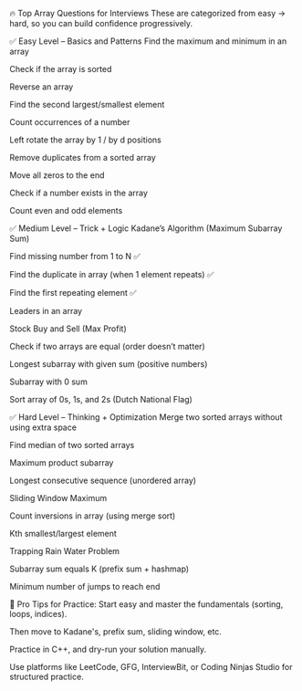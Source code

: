 🔥 Top Array Questions for Interviews
These are categorized from easy → hard, so you can build confidence progressively.

✅ Easy Level – Basics and Patterns
Find the maximum and minimum in an array

Check if the array is sorted

Reverse an array

Find the second largest/smallest element

Count occurrences of a number

Left rotate the array by 1 / by d positions

Remove duplicates from a sorted array

Move all zeros to the end

Check if a number exists in the array

Count even and odd elements

✅ Medium Level – Trick + Logic
Kadane’s Algorithm (Maximum Subarray Sum)

Find missing number from 1 to N ✅

Find the duplicate in array (when 1 element repeats) ✅

Find the first repeating element ✅

Leaders in an array

Stock Buy and Sell (Max Profit)

Check if two arrays are equal (order doesn’t matter)

Longest subarray with given sum (positive numbers)

Subarray with 0 sum

Sort array of 0s, 1s, and 2s (Dutch National Flag)

✅ Hard Level – Thinking + Optimization
Merge two sorted arrays without using extra space

Find median of two sorted arrays

Maximum product subarray

Longest consecutive sequence (unordered array)

Sliding Window Maximum

Count inversions in array (using merge sort)

Kth smallest/largest element

Trapping Rain Water Problem

Subarray sum equals K (prefix sum + hashmap)

Minimum number of jumps to reach end

🧠 Pro Tips for Practice:
Start easy and master the fundamentals (sorting, loops, indices).

Then move to Kadane's, prefix sum, sliding window, etc.

Practice in C++, and dry-run your solution manually.

Use platforms like LeetCode, GFG, InterviewBit, or Coding Ninjas Studio for structured practice.